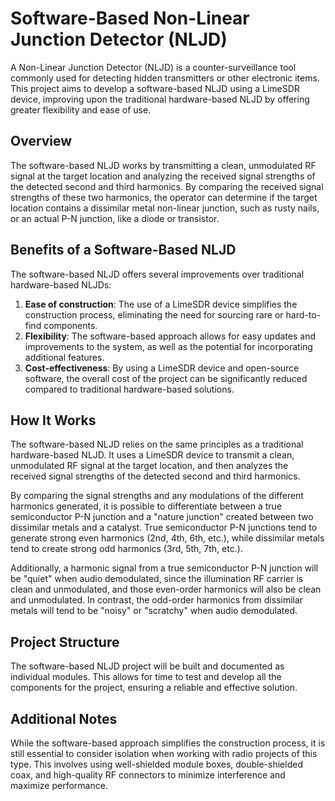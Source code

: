 # Software-Based Non-Linear Junction Detector (NLJD)

A Non-Linear Junction Detector (NLJD) is a counter-surveillance tool commonly used for detecting hidden transmitters or other electronic items. This project aims to develop a software-based NLJD using a LimeSDR device, improving upon the traditional hardware-based NLJD by offering greater flexibility and ease of use.

## Overview

The software-based NLJD works by transmitting a clean, unmodulated RF signal at the target location and analyzing the received signal strengths of the detected second and third harmonics. By comparing the received signal strengths of these two harmonics, the operator can determine if the target location contains a dissimilar metal non-linear junction, such as rusty nails, or an actual P-N junction, like a diode or transistor.

## Benefits of a Software-Based NLJD

The software-based NLJD offers several improvements over traditional hardware-based NLJDs:

1.  **Ease of construction**: The use of a LimeSDR device simplifies the construction process, eliminating the need for sourcing rare or hard-to-find components.
2.  **Flexibility**: The software-based approach allows for easy updates and improvements to the system, as well as the potential for incorporating additional features.
3.  **Cost-effectiveness**: By using a LimeSDR device and open-source software, the overall cost of the project can be significantly reduced compared to traditional hardware-based solutions.

## How It Works

The software-based NLJD relies on the same principles as a traditional hardware-based NLJD. It uses a LimeSDR device to transmit a clean, unmodulated RF signal at the target location, and then analyzes the received signal strengths of the detected second and third harmonics.

By comparing the signal strengths and any modulations of the different harmonics generated, it is possible to differentiate between a true semiconductor P-N junction and a "nature junction" created between two dissimilar metals and a catalyst. True semiconductor P-N junctions tend to generate strong even harmonics (2nd, 4th, 6th, etc.), while dissimilar metals tend to create strong odd harmonics (3rd, 5th, 7th, etc.).

Additionally, a harmonic signal from a true semiconductor P-N junction will be "quiet" when audio demodulated, since the illumination RF carrier is clean and unmodulated, and those even-order harmonics will also be clean and unmodulated. In contrast, the odd-order harmonics from dissimilar metals will tend to be "noisy" or "scratchy" when audio demodulated.

## Project Structure

The software-based NLJD project will be built and documented as individual modules. This allows for time to test and develop all the components for the project, ensuring a reliable and effective solution.

## Additional Notes

While the software-based approach simplifies the construction process, it is still essential to consider isolation when working with radio projects of this type. This involves using well-shielded module boxes, double-shielded coax, and high-quality RF connectors to minimize interference and maximize performance.
